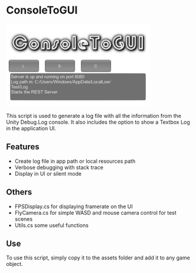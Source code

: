 # ConsoleToGUI

![Step](./Res/capture.png)

This script is used to generate a log file with all the information from the Unity Debug.Log console. It also includes the option to show a Textbox Log in the application UI.

## Features

- Create log file in app path or local resources path
- Verbose debugging with stack trace
- Display in UI or silent mode

## Others

- FPSDisplay.cs for displaying framerate on the UI
- FlyCamera.cs for simple WASD and mouse camera control for test scenes
- Utils.cs some useful functions


## Use 

To use this script, simply copy it to the assets folder and add it to any game object.
